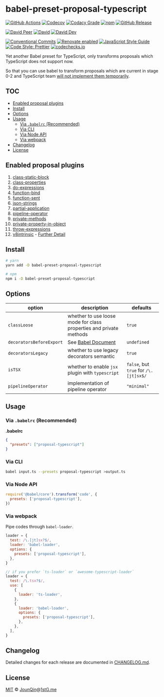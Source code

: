 # babel-preset-proposal-typescript

[![GitHub Actions](https://github.com/rx-ts/babel-preset-proposal-typescript/workflows/CI/badge.svg)](https://github.com/rx-ts/babel-preset-proposal-typescript/actions/workflows/ci.yml)
[![Codecov](https://img.shields.io/codecov/c/github/rx-ts/babel-preset-proposal-typescript.svg)](https://codecov.io/gh/rx-ts/babel-preset-proposal-typescript)
[![Codacy Grade](https://img.shields.io/codacy/grade/bb554fe914d64b4b87cadb8a48b2a97b)](https://www.codacy.com/gh/rx-ts/babel-preset-proposal-typescript)
[![npm](https://img.shields.io/npm/v/babel-preset-proposal-typescript.svg)](https://www.npmjs.com/package/babel-preset-proposal-typescript)
[![GitHub Release](https://img.shields.io/github/release/rx-ts/babel-preset-proposal-typescript)](https://github.com/rx-ts/babel-preset-proposal-typescript/releases)

[![David Peer](https://img.shields.io/david/peer/rx-ts/babel-preset-proposal-typescript.svg)](https://david-dm.org/rx-ts/babel-preset-proposal-typescript?type=peer)
[![David](https://img.shields.io/david/rx-ts/babel-preset-proposal-typescript.svg)](https://david-dm.org/rx-ts/babel-preset-proposal-typescript)
[![David Dev](https://img.shields.io/david/dev/rx-ts/babel-preset-proposal-typescript.svg)](https://david-dm.org/rx-ts/babel-preset-proposal-typescript?type=dev)

[![Conventional Commits](https://img.shields.io/badge/conventional%20commits-1.0.0-yellow.svg)](https://conventionalcommits.org)
[![Renovate enabled](https://img.shields.io/badge/renovate-enabled-brightgreen.svg)](https://renovatebot.com)
[![JavaScript Style Guide](https://img.shields.io/badge/code_style-standard-brightgreen.svg)](https://standardjs.com)
[![Code Style: Prettier](https://img.shields.io/badge/code_style-prettier-ff69b4.svg)](https://github.com/prettier/prettier)
[![codechecks.io](https://raw.githubusercontent.com/codechecks/docs/master/images/badges/badge-default.svg?sanitize=true)](https://codechecks.io)

Yet another Babel preset for TypeScript, only transforms proposals which TypeScript does not support now.

So that you can use babel to transform proposals which are current in stage 0-2 and TypeScript team [will not implement them temporarily](https://github.com/Microsoft/TypeScript/issues/19044#event-1293164503).

## TOC <!-- omit in toc -->

- [Enabled proposal plugins](#enabled-proposal-plugins)
- [Install](#install)
- [Options](#options)
- [Usage](#usage)
  - [Via `.babelrc` (Recommended)](#via-babelrc-recommended)
  - [Via CLI](#via-cli)
  - [Via Node API](#via-node-api)
  - [Via webpack](#via-webpack)
- [Changelog](#changelog)
- [License](#license)

## Enabled proposal plugins

1. [class-static-block](https://www.npmjs.com/package/@babel/plugin-proposal-class-static-block)
2. [class-properties](https://www.npmjs.com/package/@babel/plugin-proposal-class-properties)
3. [do-expressions](https://www.npmjs.com/package/@babel/plugin-proposal-do-expressions)
4. [function-bind](https://www.npmjs.com/package/@babel/plugin-proposal-function-bind)
5. [function-sent](https://www.npmjs.com/package/@babel/plugin-proposal-function-sent)
6. [json-strings](https://www.npmjs.com/package/@babel/plugin-proposal-json-strings)
7. [partial-application](https://www.npmjs.com/package/@babel/plugin-proposal-partial-application)
8. [pipeline-operator](https://www.npmjs.com/package/@babel/plugin-proposal-pipeline-operator)
9. [private-methods](https://www.npmjs.com/package/@babel/plugin-proposal-private-methods)
10. [private-property-in-object](https://www.npmjs.com/package/@babel/plugin-proposal-private-property-in-object)
11. [throw-expressions](https://www.npmjs.com/package/@babel/plugin-proposal-throw-expressions)
12. [v8intrinsic](./src/v8intrinsic.ts) - [Further Detail](https://babeljs.io/blog/2019/09/05/7.6.0#v8-intrinsic-runtime-functions-parsing-10148-https-githubcom-babel-babel-pull-10148)

## Install

```sh
# yarn
yarn add -D babel-preset-proposal-typescript

# npm
npm i -D babel-preset-proposal-typescript
```

## Options

| option                   | description                                                                                              | defaults                              |
| ------------------------ | -------------------------------------------------------------------------------------------------------- | ------------------------------------- |
| `classLoose`             | whether to use loose mode for class properties and private methods                                       | `true`                                |
| `decoratorsBeforeExport` | See [Babel Document](https://babeljs.io/docs/en/babel-plugin-proposal-decorators#decoratorsbeforeexport) | `undefined`                           |
| `decoratorsLegacy`       | whether to use legacy decorators semantic                                                                | `true`                                |
| `isTSX`                  | whether to enable `jsx` plugin with `typescript`                                                         | `false`, but `true` for `/\.[jt]sx$/` |
| `pipelineOperator`       | implementation of pipeline operator                                                                      | `"minimal"`                           |

## Usage

### Via `.babelrc` (Recommended)

**.babelrc**

```json
{
  "presets": ["proposal-typescript"]
}
```

### Via CLI

```sh
babel input.ts --presets proposal-typescript >output.ts
```

### Via Node API

```js
require('@babel/core').transform('code', {
  presets: ['proposal-typescript'],
})
```

### Via webpack

Pipe codes through `babel-loader`.

```js
loader = {
  test: /\.[jt]sx?$/,
  loader: 'babel-loader',
  options: {
    presets: ['proposal-typescript'],
  },
}

// if you prefer `ts-loader` or `awesome-typescript-loader`
loader = {
  test: /\.tsx?$/,
  use: [
    {
      loader: 'ts-loader',
    },
    {
      loader: 'babel-loader',
      options: {
        presets: ['proposal-typescript'],
      },
    },
  ],
}
```

## Changelog

Detailed changes for each release are documented in [CHANGELOG.md](./CHANGELOG.md).

## License

[MIT][] © [JounQin][]@[1stG.me][]

[1stg.me]: https://www.1stg.me
[jounqin]: https://GitHub.com/JounQin
[mit]: http://opensource.org/licenses/MIT
